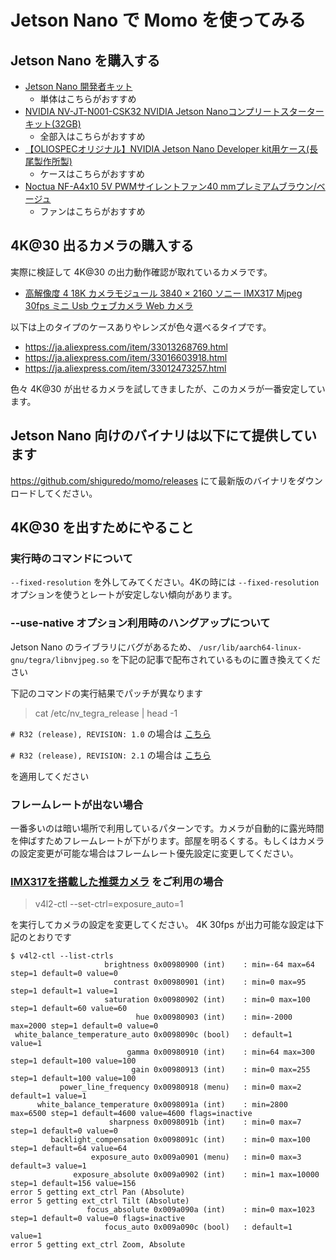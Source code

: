 # Jetson Nano で Momo を使ってみる

## Jetson Nano を購入する

- [Jetson Nano 開発者キット](https://www.switch-science.com/catalog/5433/)
    - 単体はこちらがおすすめ
- [NVIDIA NV\-JT\-N001\-CSK32 NVIDIA Jetson Nanoコンプリートスターターキット\(32GB\)](https://www.sengoku.co.jp/mod/sgk_cart/detail.php?code=EEHD-5FXJ)
    - 全部入はこちらがおすすめ
- [【OLIOSPECオリジナル】NVIDIA Jetson Nano Developer kit用ケース\(長尾製作所製\)](https://www.oliospec.com/shopdetail/000000008491/)
    - ケースはこちらがおすすめ
- [Noctua NF-A4x10 5V PWMサイレントファン40 mmプレミアムブラウン/ベージュ](https://amazon.co.jp/dp/B07DXS86G7)
    - ファンはこちらがおすすめ

## 4K@30 出るカメラの購入する

実際に検証して 4K@30 の出力動作確認が取れているカメラです。

- [高解像度 4 18K カメラモジュール 3840 × 2160 ソニー IMX317 Mjpeg 30fps ミニ Usb ウェブカメラ Web カメラ](https://ja.aliexpress.com/item/32999909513.html)

以下は上のタイプのケースありやレンズが色々選べるタイプです。

- https://ja.aliexpress.com/item/33013268769.html
- https://ja.aliexpress.com/item/33016603918.html
- https://ja.aliexpress.com/item/33012473257.html

色々 4K@30 が出せるカメラを試してきましたが、このカメラが一番安定しています。

## Jetson Nano 向けのバイナリは以下にて提供しています

https://github.com/shiguredo/momo/releases にて最新版のバイナリをダウンロードしてください。

## 4K@30 を出すためにやること

### 実行時のコマンドについて

`--fixed-resolution` を外してみてください。4Kの時には `--fixed-resolution` オプションを使うとレートが安定しない傾向があります。

### --use-native オプション利用時のハングアップについて

Jetson Nano のライブラリにバグがあるため、 `/usr/lib/aarch64-linux-gnu/tegra/libnvjpeg.so` を下記の記事で配布されているものに置き換えてください

下記のコマンドの実行結果でパッチが異なります

> cat /etc/nv_tegra_release | head -1

`# R32 (release), REVISION: 1.0` の場合は [こちら](https://devtalk.nvidia.com/default/topic/1050162/jetson-nano/r32-1-0-mmapi-and-decodetofd-leak-memory-/)

`# R32 (release), REVISION: 2.1` の場合は [こちら](https://devtalk.nvidia.com/default/topic/1060896/jetson-tx2/jetpack-4-2-1-nvjpeg-leaking/)

を適用してください

### フレームレートが出ない場合

一番多いのは暗い場所で利用しているパターンです。カメラが自動的に露光時間を伸ばすためフレームレートが下がります。部屋を明るくする。もしくはカメラの設定変更が可能な場合はフレームレート優先設定に変更してください。

### [IMX317を搭載した推奨カメラ](https://ja.aliexpress.com/item/32999909513.html) をご利用の場合

> v4l2-ctl --set-ctrl=exposure_auto=1

を実行してカメラの設定を変更してください。 4K 30fps が出力可能な設定は下記のとおりです

```
$ v4l2-ctl --list-ctrls
                     brightness 0x00980900 (int)    : min=-64 max=64 step=1 default=0 value=0
                       contrast 0x00980901 (int)    : min=0 max=95 step=1 default=1 value=1
                     saturation 0x00980902 (int)    : min=0 max=100 step=1 default=60 value=60
                            hue 0x00980903 (int)    : min=-2000 max=2000 step=1 default=0 value=0
 white_balance_temperature_auto 0x0098090c (bool)   : default=1 value=1
                          gamma 0x00980910 (int)    : min=64 max=300 step=1 default=100 value=100
                           gain 0x00980913 (int)    : min=0 max=255 step=1 default=100 value=100
           power_line_frequency 0x00980918 (menu)   : min=0 max=2 default=1 value=1
      white_balance_temperature 0x0098091a (int)    : min=2800 max=6500 step=1 default=4600 value=4600 flags=inactive
                      sharpness 0x0098091b (int)    : min=0 max=7 step=1 default=0 value=0
         backlight_compensation 0x0098091c (int)    : min=0 max=100 step=1 default=64 value=64
                  exposure_auto 0x009a0901 (menu)   : min=0 max=3 default=3 value=1
              exposure_absolute 0x009a0902 (int)    : min=1 max=10000 step=1 default=156 value=156
error 5 getting ext_ctrl Pan (Absolute)
error 5 getting ext_ctrl Tilt (Absolute)
                 focus_absolute 0x009a090a (int)    : min=0 max=1023 step=1 default=0 value=0 flags=inactive
                     focus_auto 0x009a090c (bool)   : default=1 value=1
error 5 getting ext_ctrl Zoom, Absolute
```
